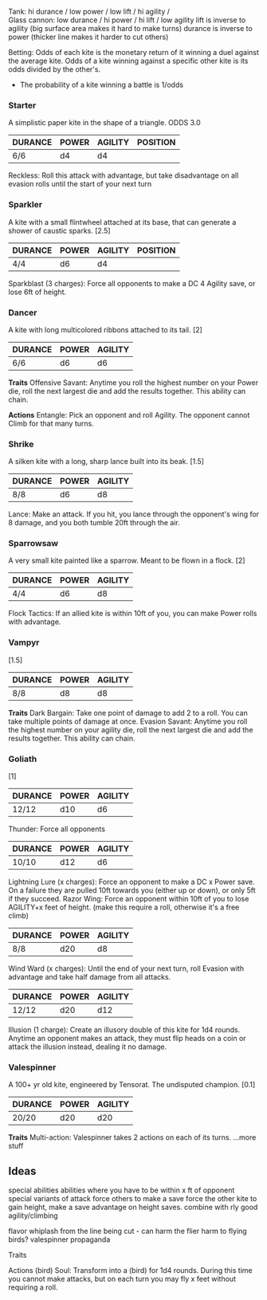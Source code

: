 
Tank: hi durance / low power /  low lift / hi agility /  
Glass cannon: low durance / hi power / hi lift / low agility
lift is inverse to agility (big surface area makes it hard to make turns)
durance is inverse to power (thicker line makes it harder to cut others)

Betting: Odds of each kite is the monetary return of it winning a duel against the average kite. Odds of a kite winning against a specific other kite is its odds divided by the other's.
- The probability of a kite winning a battle is 1/odds
### Starter
A simplistic paper kite in the shape of a triangle. ODDS 3.0

| DURANCE | POWER | AGILITY | POSITION |
| ------- | ----- | ------- | -------- |
| 6/6     | d4    | d4      |          |
Reckless: Roll this attack with advantage, but take disadvantage on all evasion rolls until the start of your next turn

### Sparkler
A kite with a small flintwheel attached at its base, that can generate a shower of caustic sparks. [2.5]

| DURANCE | POWER | AGILITY | POSITION |
| ------- | ----- | ------- | -------- |
| 4/4     | d6    | d4      |          |
Sparkblast (3 charges): Force all opponents to make a DC 4 Agility save, or lose 6ft of height. 

### Dancer
A kite with long multicolored ribbons attached to its tail. [2]

| DURANCE | POWER | AGILITY |
| ------- | ----- | ------- |
| 6/6     | d6    | d6      |
**Traits**
Offensive Savant: Anytime you roll the highest number on your Power die, roll the next largest die and add the results together. This ability can chain. 

**Actions**
Entangle: Pick an opponent and roll Agility. The opponent cannot Climb for that many turns. 

### Shrike
A silken kite with a long, sharp lance built into its beak. [1.5]

| DURANCE | POWER | AGILITY |
| ------- | ----- | ------- |
| 8/8     | d6    | d8      |
Lance: Make an attack. If you hit, you lance through the opponent's wing for 8 damage, and you both tumble 20ft through the air. 

### Sparrowsaw
A very small kite painted like a sparrow. Meant to be flown in a flock. [2]

| DURANCE | POWER | AGILITY |
| ------- | ----- | ------- |
| 4/4     | d6    | d8      |
Flock Tactics: If an allied kite is within 10ft of you, you can make Power rolls with advantage. 

### Vampyr
[1.5]

| DURANCE | POWER | AGILITY |
| ------- | ----- | ------- |
| 8/8     | d8    | d8      |
**Traits**
Dark Bargain: Take one point of damage to add 2 to a roll. You can take multiple points of damage at once. 
Evasion Savant: Anytime you roll the highest number on your agility die, roll the next largest die and add the results together. This ability can chain. 

### Goliath
[1]

| DURANCE | POWER | AGILITY |
| ------- | ----- | ------- |
| 12/12   | d10   | d6      |
Thunder: Force all opponents 

| DURANCE | POWER | AGILITY |
| ------- | ----- | ------- |
| 10/10   | d12   | d6      |
Lightning Lure (x charges): Force an opponent to make a DC x Power save. On a failure they are pulled 10ft towards you (either up or down), or only 5ft if they succeed.
Razor Wing: Force an opponent within 10ft of you to lose AGILITY+x feet of height. (make this require a roll, otherwise it's a free climb)

| DURANCE | POWER | AGILITY |
| ------- | ----- | ------- |
| 8/8     | d20   | d8      |
Wind Ward (x charges): Until the end of your next turn, roll Evasion with advantage and take half damage from all attacks. 

| DURANCE | POWER | AGILITY |
| ------- | ----- | ------- |
| 12/12   | d20   | d12     |
Illusion (1 charge): Create an illusory double of this kite for 1d4 rounds. Anytime an opponent makes an attack, they must flip heads on a coin or attack the illusion instead, dealing it no damage. 

### Valespinner

A 100+ yr old kite, engineered by Tensorat. The undisputed champion. [0.1]

| DURANCE | POWER | AGILITY |
| ------- | ----- | ------- |
| 20/20   | d20   | d20     |
**Traits**
Multi-action: Valespinner takes 2 actions on each of its turns.
...more stuff


## Ideas

special abilities
abilities where you have to be within x ft of opponent
special variants of attack
force others to make a save
force the other kite to gain height, make a save
advantage on height saves. combine with rly good agility/climbing

flavor
whiplash from the line being cut - can harm the flier
harm to flying birds? valespinner propaganda

Traits

Actions
(bird) Soul: Transform into a (bird) for 1d4 rounds. During this time you cannot make attacks, but on each turn you may fly x feet without requiring a roll. 

